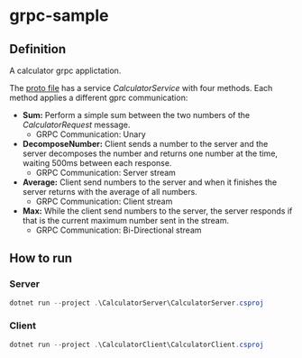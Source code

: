 # grpc-sample
## Definition
A calculator grpc applictation. 

The [proto file](calculator.proto) has a service *CalculatorService* with four methods. Each method applies a different gprc communication:
- **Sum:** Perform a simple sum between the two numbers of the *CalculatorRequest* message.
  - GRPC Communication: Unary
- **DecomposeNumber:** Client sends a number to the server and the server decomposes the number and returns one number at the time, waiting 500ms between each response.
  - GRPC Communication: Server stream
- **Average:** Client send numbers to the server and when it finishes the server returns with the average of all numbers.
  - GRPC Communication: Client stream
- **Max:** While the client send numbers to the server, the server responds if that is the current maximum number sent in the stream.
  - GRPC Communication: Bi-Directional stream

## How to run
### Server

```powershell
dotnet run --project .\CalculatorServer\CalculatorServer.csproj
```

### Client
```powershell
dotnet run --project .\CalculatorClient\CalculatorClient.csproj
```